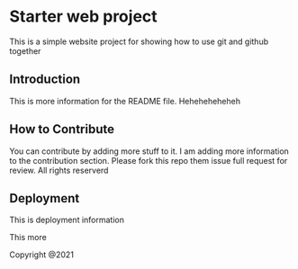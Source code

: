 # Starter web project

This is a simple website project for showing how to use git and github together

## Introduction

This is more information for the README file. Heheheheheheh

## How to Contribute

You can contribute by adding more stuff to it. I am adding more information to the contribution section.
Please fork this repo them issue full request for review. All rights reserverd

## Deployment
This is deployment information

This more 

Copyright @2021

